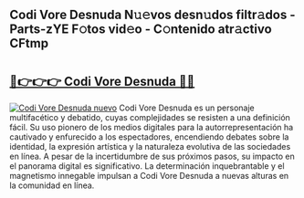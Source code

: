 ## Codi Vore Desnuda N𝚞𝚎vos desn𝚞dos filtr𝚊dos - Parts-zYE F𝚘tos vid𝚎o - C𝚘ntenido atr𝚊ctivo CFtmp

# <h2><a href="http://mbcnhmr.tromn.icu/?c=Codi+Vore+Desnuda">🔗👉👉👉 Codi Vore Desnuda 🔗🔗</a></h2>

[![Codi Vore Desnuda nuevo](https://i.imgur.com/pEAQMta.gif)](http://mbcnhmr.tromn.icu/?c=Codi+Vore+Desnuda)
Codi Vore Desnuda es un personaje multifacético y debatido, cuyas complejidades se resisten a una definición fácil.  Su uso pionero de los medios digitales para la autorrepresentación ha cautivado y enfurecido a los espectadores, encendiendo debates sobre la identidad, la expresión artística y la naturaleza evolutiva de las sociedades en línea. A pesar de la incertidumbre de sus próximos pasos, su impacto en el panorama digital es significativo. La determinación inquebrantable y el magnetismo innegable impulsan a Codi Vore Desnuda a nuevas alturas en la comunidad en línea.

